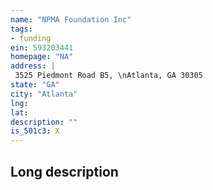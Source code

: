 ```yaml
---
name: "NPMA Foundation Inc"
tags:
- funding
ein: 593203441
homepage: "NA"
address: |
 3525 Piedmont Road B5, \nAtlanta, GA 30305
state: "GA"
city: "Atlanta"
lng: 
lat: 
description: ""
is_501c3: X
---
```


## Long description


